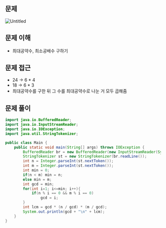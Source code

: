 ## 문제

![Untitled](https://prod-files-secure.s3.us-west-2.amazonaws.com/05918415-3f0e-4564-bed2-99de1628a020/464ace3d-55e0-46fd-8f64-e63f5d69f443/Untitled.png)

## 문제 이해

- 최대공약수, 최소공배수 구하기

## 문제 접근

- 24 → 6 * 4
- 18 → 6 * 3
- 최대공약수를 구한 뒤 그 수를 최대공약수로 나눈 거 모두 곱해줌

## 문제 풀이

```java
import java.io.BufferedReader;
import java.io.InputStreamReader;
import java.io.IOException;
import java.util.StringTokenizer;

public class Main {
    public static void main(String[] args) throws IOException {
        BufferedReader br = new BufferedReader(new InputStreamReader(System.in));
        StringTokenizer st = new StringTokenizer(br.readLine());
        int n = Integer.parseInt(st.nextToken());
        int m = Integer.parseInt(st.nextToken());
        int min = 0;
        if(n < m) min = n;
        else min = m;
        int gcd = min;
        for(int i=1; i<=min; i++){
            if(n % i == 0 && m % i == 0)
                gcd = i;
        }
        int lcm = gcd * (n / gcd) * (m / gcd);
        System.out.println(gcd + "\n" + lcm);
    }
}
```

